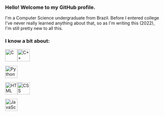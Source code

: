 ### Hello! Welcome to my GitHub profile.
I'm a Computer Science undergraduate from Brazil. Before I entered college I've never really learned anything about that, so as I'm writing this (2022), I'm still pretty new to all this.

### I know a bit about:

<img src="https://cdn.jsdelivr.net/gh/devicons/devicon/icons/c/c-original.svg" width="40" height="40" alt="C" /><img src="https://cdn.jsdelivr.net/gh/devicons/devicon/icons/cplusplus/cplusplus-original.svg" width="40" height="40" alt="C++" />

<img src="https://cdn.jsdelivr.net/gh/devicons/devicon/icons/python/python-original.svg" width="40" height="40" alt="Python" />

<img src="https://cdn.jsdelivr.net/gh/devicons/devicon/icons/html5/html5-original.svg" width="40" height="40" alt="HTML" /><img src="https://cdn.jsdelivr.net/gh/devicons/devicon/icons/css3/css3-original.svg" width="40" height="40" alt="CSS" />

<img src="https://cdn.jsdelivr.net/gh/devicons/devicon/icons/javascript/javascript-plain.svg" width="40" height="40" alt="JavaScript" />

<!--
**OhGusutahu/OhGusutahu** is a ✨ _special_ ✨ repository because its `README.md` (this file) appears on your GitHub profile.

Here are some ideas to get you started:

- 🔭 I’m currently working on ...
- 🌱 I’m currently learning ...
- 👯 I’m looking to collaborate on ...
- 🤔 I’m looking for help with ...
- 💬 Ask me about ...
- 📫 How to reach me: ...
- 😄 Pronouns: ...
- ⚡ Fun fact: ...
-->
